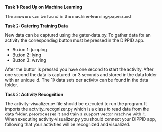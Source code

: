 **Task 1: Read Up on Machine Learning**

The answers can be found in the machine-learning-papers.md

**Task 2: Gatering Training Data**

New data can be captured using the gater-data.py. To gather data for an activity the corresponding button must be pressed in the DIPPID app.
-	Button 1: jumping
-	Button 2: lying
-	Button 3: waving

After the button is pressed you have one second to start the activity. After one second the data is captured for 3 seconds and stored in the data folder with an unique id. The 10 data sets per activity can be found in the data folder.

**Task 3: Activity Recognition**

The activity-visualizer.py file should be executed to run the program. It imports the activity_recognizer.py which is a class to read data from the data folder, preprocesses it and train a support vector machine with it. When executing activity-visualizer.py you should connect your DIPPID app, following that your activities will be recognized and visualized.
